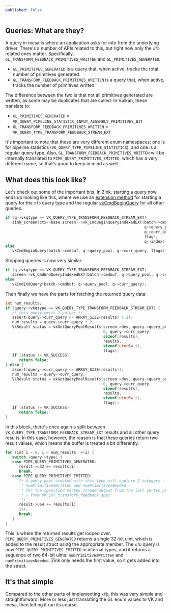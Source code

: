 ```yaml
---
published: false
---
```

## Queries: What are they?

A query in mesa is where an application asks for info from the underlying driver. There's a number of APIs related to this, but right now only the `xfb` related ones matter. Specifically, `GL_TRANSFORM_FEEDBACK_PRIMITIVES_WRITTEN` and `GL_PRIMITIVES_GENERATED`.

* `GL_PRIMITIVES_GENERATED` is a query that, when active, tracks the total number of primitives generated.
* `GL_TRANSFORM_FEEDBACK_PRIMITIVES_WRITTEN` is a query that, when active, tracks the number of primitives written.

The difference between the two is that not all primitives generated are written, as some may be duplicates that are culled. In Vulkan, these translate to:

* `GL_PRIMITIVES_GENERATED` = `VK_QUERY_PIPELINE_STATISTIC_INPUT_ASSEMBLY_PRIMITIVES_BIT`
* `GL_TRANSFORM_FEEDBACK_PRIMITIVES_WRITTEN` = `VK_QUERY_TYPE_TRANSFORM_FEEDBACK_STREAM_EXT`

It's important to note that these are very different enum namespaces; one is for pipeline statistics (`VK_QUERY_TYPE_PIPELINE_STATISTICS`), and one is a regular query type. Also, `GL_TRANSFORM_FEEDBACK_PRIMITIVES_WRITTEN` will be internally translated to `PIPE_QUERY_PRIMITIVES_EMITTED`, which has a very different name, so that's good to keep in mind as well.

## What does this look like?

Let's check out some of the important bits. In Zink, starting a query now ends up looking like this, where we use an [extension method](https://www.khronos.org/registry/vulkan/specs/1.2-extensions/man/html/vkCmdBeginQueryIndexedEXT.html) for starting a query for the `xfb` query type and the regular [vkCmdBeginQuery](https://www.khronos.org/registry/vulkan/specs/1.2-extensions/man/html/vkCmdBeginQuery.html) for all other queries.
```c
if (q->vkqtype == VK_QUERY_TYPE_TRANSFORM_FEEDBACK_STREAM_EXT)
   zink_screen(ctx->base.screen)->vk_CmdBeginQueryIndexedEXT(batch->cmdbuf,
                                                             q->query_pool,
                                                             q->curr_query,
                                                             flags,
                                                             q->index);
else
   vkCmdBeginQuery(batch->cmdbuf, q->query_pool, q->curr_query, flags);
```
Stopping queries is now very similar:
```c
if (q->vkqtype == VK_QUERY_TYPE_TRANSFORM_FEEDBACK_STREAM_EXT)
   screen->vk_CmdEndQueryIndexedEXT(batch->cmdbuf, q->query_pool, q->curr_query, q->index);
else
   vkCmdEndQuery(batch->cmdbuf, q->query_pool, q->curr_query);
```

Then finally we have the parts for fetching the returned query data:
```c
int num_results;
if (query->vkqtype == VK_QUERY_TYPE_TRANSFORM_FEEDBACK_STREAM_EXT) {
   /* this query emits 2 values */
   assert(query->curr_query <= ARRAY_SIZE(results) / 2);
   num_results = query->curr_query * 2;
   VkResult status = vkGetQueryPoolResults(screen->dev, query->query_pool,
                                           0, query->curr_query,
                                           sizeof(results),
                                           results,
                                           sizeof(uint64_t),
                                           flags);
   if (status != VK_SUCCESS)
      return false;
} else {
   assert(query->curr_query <= ARRAY_SIZE(results));
   num_results = query->curr_query;
   VkResult status = vkGetQueryPoolResults(screen->dev, query->query_pool,
                                           0, query->curr_query,
                                           sizeof(results),
                                           results,
                                           sizeof(uint64_t),
                                           flags);
   if (status != VK_SUCCESS)
      return false;
}
```
In this block, there's once again a split between `VK_QUERY_TYPE_TRANSFORM_FEEDBACK_STREAM_EXT` results and all other query results. In this case, however, the reason is that these queries return two result values, which means the buffer is treated a bit differently.
```c
for (int i = 0; i < num_results; ++i) {
   switch (query->type) {
   case PIPE_QUERY_PRIMITIVES_GENERATED:
      result->u32 += results[i];
      break;
   case PIPE_QUERY_PRIMITIVES_EMITTED:
      /* A query pool created with this type will capture 2 integers -
       * numPrimitivesWritten and numPrimitivesNeeded -
       * for the specified vertex stream output from the last vertex processing stage.
       * - from VK_EXT_transform_feedback spec
       */
      result->u64 += results[i];
      i++;
      break;
   }
}
```
This is where the returned results get looped over. `PIPE_QUERY_PRIMITIVES_GENERATED` returns a single 32-bit uint, which is added to the result struct using the appropriate member. The `xfb` query is now `PIPE_QUERY_PRIMITIVES_EMITTED` in internal types, and it returns a sequence of two 64-bit uints: `numPrimitivesWritten` and `numPrimitivesNeeded`. Zink only needs the first value, so it gets added into the struct.

## It's that simple
Compared to the other parts of implementing `xfb`, this was very simple and straightforward. More or less just translating the GL enum values to VK and mesa, then letting it run its course.